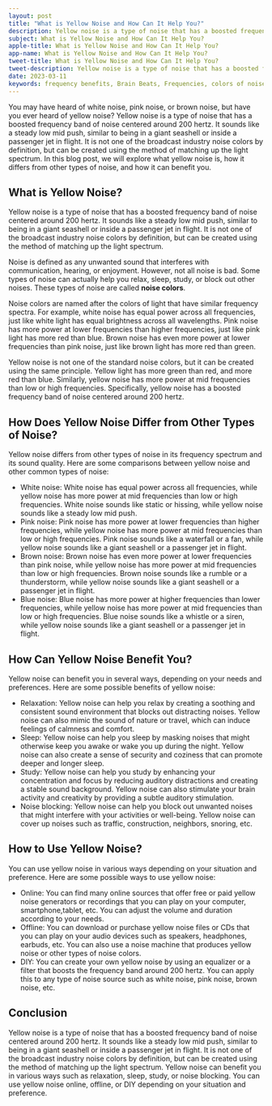 ```yaml
---
layout: post
title: "What is Yellow Noise and How Can It Help You?"
description: Yellow noise is a type of noise that has a boosted frequency band of noise centered around 200 hertz. It sounds like a steady low mid push, similar to being in a giant seashell or inside a passenger jet in flight.
subject: What is Yellow Noise and How Can It Help You?
apple-title: What is Yellow Noise and How Can It Help You?
app-name: What is Yellow Noise and How Can It Help You?
tweet-title: What is Yellow Noise and How Can It Help You?
tweet-description: Yellow noise is a type of noise that has a boosted frequency band of noise centered around 200 hertz. It sounds like a steady low mid push, similar to being in a giant seashell or inside a passenger jet in flight.
date: 2023-03-11
keywords: frequency benefits, Brain Beats, Frequencies, colors of noise, yellow noise, brainwave entrainment, sound therapy, yellow noise benefits
---
```


You may have heard of white noise, pink noise, or brown noise, but have you ever heard of yellow noise? Yellow noise is a type of noise that has a boosted frequency band of noise centered around 200 hertz. It sounds like a steady low mid push, similar to being in a giant seashell or inside a passenger jet in flight. It is not one of the broadcast industry noise colors by definition, but can be created using the method of matching up the light spectrum. In this blog post, we will explore what yellow noise is, how it differs from other types of noise, and how it can benefit you.

## What is Yellow Noise?

Yellow noise is a type of noise that has a boosted frequency band of noise centered around 200 hertz. It sounds like a steady low mid push, similar to being in a giant seashell or inside a passenger jet in flight. It is not one of the broadcast industry noise colors by definition, but can be created using the method of matching up the light spectrum.

Noise is defined as any unwanted sound that interferes with communication, hearing, or enjoyment. However, not all noise is bad. Some types of noise can actually help you relax, sleep, study, or block out other noises. These types of noise are called **noise colors**.

Noise colors are named after the colors of light that have similar frequency spectra. For example, white noise has equal power across all frequencies, just like white light has equal brightness across all wavelengths. Pink noise has more power at lower frequencies than higher frequencies, just like pink light has more red than blue. Brown noise has even more power at lower frequencies than pink noise, just like brown light has more red than green.

Yellow noise is not one of the standard noise colors, but it can be created using the same principle. Yellow light has more green than red, and more red than blue. Similarly, yellow noise has more power at mid frequencies than low or high frequencies. Specifically, yellow noise has a boosted frequency band of noise centered around 200 hertz.

## How Does Yellow Noise Differ from Other Types of Noise?

Yellow noise differs from other types of noise in its frequency spectrum and its sound quality. Here are some comparisons between yellow noise and other common types of noise:

- White noise: White noise has equal power across all frequencies, while yellow noise has more power at mid frequencies than low or high frequencies. White noise sounds like static or hissing, while yellow noise sounds like a steady low mid push.
- Pink noise: Pink noise has more power at lower frequencies than higher frequencies, while yellow noise has more power at mid frequencies than low or high frequencies. Pink noise sounds like a waterfall or a fan, while yellow noise sounds like a giant seashell or a passenger jet in flight.
- Brown noise: Brown noise has even more power at lower frequencies than pink noise, while yellow noise has more power at mid frequencies than low or high frequencies. Brown noise sounds like a rumble or a thunderstorm, while yellow noise sounds like a giant seashell or a passenger jet in flight.
- Blue noise: Blue noise has more power at higher frequencies than lower frequencies, while yellow noise has more power at mid frequencies than low or high frequencies. Blue noise sounds like a whistle or a siren, while yellow noise sounds like a giant seashell or a passenger jet in flight.

## How Can Yellow Noise Benefit You?

Yellow noise can benefit you in several ways, depending on your needs and preferences. Here are some possible benefits of yellow
noise:

- Relaxation: Yellow noise can help you relax by creating a soothing and consistent sound environment that blocks out distracting noises. Yellow noise can also mimic the sound of nature or travel, which can induce feelings of calmness and comfort.
- Sleep: Yellow noise can help you sleep by masking noises that might otherwise keep you awake or wake you up during the night. Yellow noise can also create a sense of security and coziness that can promote deeper and longer sleep.
- Study: Yellow noise can help you study by enhancing your concentration and focus by reducing auditory distractions and creating a stable sound background. Yellow noise can also stimulate your brain activity and creativity by providing a subtle auditory stimulation.
- Noise blocking: Yellow noise can help you block out unwanted noises that might interfere with your activities or well-being. Yellow noise can cover up noises such as traffic, construction, neighbors, snoring, etc.

## How to Use Yellow Noise?

You can use yellow
noise in various ways depending on your situation and preference. Here are some possible ways to use yellow
noise:

- Online: You can find many online sources that offer free or paid yellow noise generators or recordings that you can play on your computer, smartphone,tablet, etc. You can adjust the volume and duration according to your needs.
- Offline: You can download or purchase yellow
noise files or CDs that you can play on your audio devices such as speakers, headphones, earbuds, etc. You can also use a noise machine that produces yellow noise or other types of noise colors.
- DIY: You can create your own yellow
noise by using an equalizer or a filter that boosts the frequency band around 200 hertz. You can apply this to any type of noise source such as white noise, pink noise, brown noise, etc.

## Conclusion

Yellow noise is a type of noise that has a boosted frequency band of noise centered around 200 hertz. It sounds like a steady low mid push, similar to being in a giant seashell or inside a passenger jet in flight. It is not one of the broadcast industry noise colors by definition, but can be created using the method of matching up the light spectrum. Yellow noise can benefit you in various ways such as relaxation, sleep, study, or noise blocking. You can use yellow noise online, offline, or DIY depending on your situation and preference.